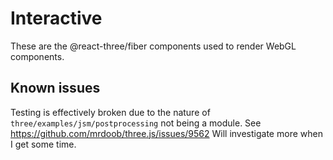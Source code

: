 # Interactive

These are the @react-three/fiber components used to render WebGL components.

## Known issues

Testing is effectively broken due to the nature of `three/examples/jsm/postprocessing` not being a module. See https://github.com/mrdoob/three.js/issues/9562
Will investigate more when I get some time.
